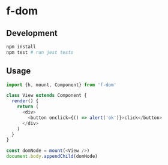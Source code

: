 # f-dom

## Development

```sh
npm install
npm test # run jest tests
```

## Usage

```js
import {h, mount, Component} from 'f-dom'

class View extends Component {
  render() {
    return (
      <div>
        <button onclick={() => alert('ok')}>click</button>
      </div>
    )
  }
}

const domNode = mount(<View />)
document.body.appendChild(domNode)
```
